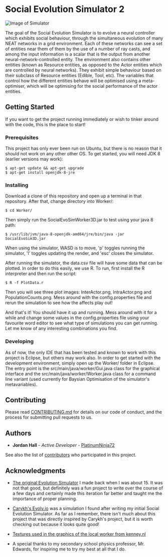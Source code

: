 # Social Evolution Simulator 2
![Image of Simulator](https://github.com/PlatinumNinja72/social-evolution-simulator-2/tree/master/Worker/SimulatorPhoto.png)

The goal of the Social Evolution Simulator is to evolve a neural controller which exhibits social behaviour, through the simultaneous evolution of many NEAT networks in a grid environment. Each of these networks can see a set of entities near them of them by the use of a number of ray casts, and among the input information is a scalar that is the output from another neural-network-controlled entity. The environment also contains other entities (known as Resource entities, as opposed to the Actor entities which are controlled by neural networks). They exhibit simple behaviour based on their subclass of Resource entities (Edible, Tool, etc). The variables that control how the different entities behave will be optimised using a meta-optimiser, which will be optimising for the social performance of the actor entities.

## Getting Started
If you want to get the project running immediately or wish to tinker around with the code, this is the place to start!
### Prerequisites
This project has only ever been run on Ubuntu, but there is no reason that it should not work on any other other OS.
To get started, you will need JDK 8 (earlier versions may work):

    $ apt-get update && apt-get upgrade
    $ apt-get install openjdk-8-jre

### Installing
Download a clone of this repository and open up a terminal in that repository.
After that, change directory into Worker/:

    $ cd Worker/
Then simply run the SocialEvoSimWorker3D.jar to test using your java 8 path:

    $ /usr/lib/jvm/java-8-openjdk-amd64/jre/bin/java -jar SocialEvoSim3D.jar
When using the simulator, WASD is to move, 'p' toggles running the simulator, 'l' toggles updating the render, and 'esc' closes the simulator.

After running the simulator, the data.csv file will have some data that can be plotted. In order to do this easily, we use R. To run, first install the R interpreter and then run the script:

    $ R -f PlotData.r
Then you will see three plot images: InterActor.png, IntraActor.png and PopulationCounts.png. Mess around with the config.properties file and rerun the simulation to see how the affects play out!

And that's it! You should have it up and running. Mess around with it for a while and change some values in the config.properties file using your favourite word editor to see what type of simulations you can get running. Let me know of any interesting combinations you find.
### Developing
As of now, the only IDE that has been tested and known to work with this project is Eclipse, but others may work also. In order to get started with the development environment, simply open up the Worker/ folder in Eclipse. The entry point is the src/main/java/worker/Gui.java class for the graphical interface and the src/main/java/worker/Worker.java class for a command line variant (used currently for Baysian Optimisation of the simulator's metavariables).

## Contributing
Please read [CONTRIBUTING.md](https://gist.github.com/PurpleBooth/b24679402957c63ec426) for details on our code of conduct, and the process for submitting pull requests to us.
## Authors

* **Jordan Hall** - *Active Developer* - [PlatinumNinja72](https://github.com/PlatinumNinja72)

See also the list of [contributors](https://github.com/PlatinumNinja72/social-evolution-simulator-2/contributors) who participated in this project.

## Acknowledgments
* [The original Evolution Simulator](https://github.com/PlatinumNinja72/SocialEvolutionSimulator) I made back when I was about 15. It was not that good, but definitely was a fun project to write over the course of a few days and certainly made this iteration far better and taught me the importance of proper planning. 

* [Carykh's Evolv.io](https://www.youtube.com/watch?v=C9tWr1WUTuI&list=PLrUdxfaFpuuK0rj55Rhc187Tn9vvxck7t&index=11) was a simulation I found after writing my initial Social Evolution Simulator. As far as I remember, there isn't much about this project that was directly inspired by Carykh's project, but it is worth checking out because it looks quite good!
* [Textures used in the graphics of the local worker from kenney.nl](https://www.kenney.nl/assets)
* A special thanks to my secondary school physics professor, Mr. Edwards, for inspiring me to try my best at all that I do.
